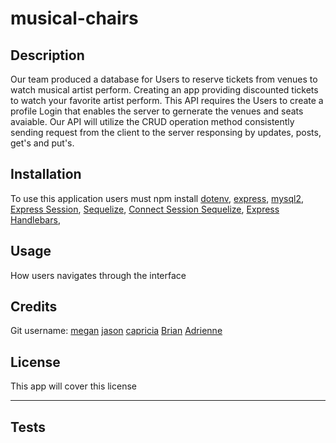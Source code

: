 # musical-chairs

## Description

Our team produced a database for Users to reserve tickets from venues to watch musical artist perform. Creating an app providing discounted tickets to watch your favorite artist perform. This API requires the Users to create a profile Login that enables the server to gernerate the venues and seats avaiable. Our API will utilize the CRUD operation method consistently sending request from the client to the server responsing by updates, posts, get's and put's.


## Installation

To use this application users must npm install <a href="https://www.npmjs.com/package/dotenv">dotenv</a>, <a href="https://www.npmjs.com/package/express">express</a>, 
<a href="https://www.npmjs.com/package/mysql2">mysql2</a>,
<a href="https://www.npmjs.com/package/express-session">Express Session</a>, 
<a href="https://sequelize.org/docs/v6/getting-started/">Sequelize</a>,
<a href="https://www.npmjs.com/package/connect-session-sequelize">Connect Session Sequelize</a>,
<a href="https://www.npmjs.com/package/express-handlebars">Express Handlebars</a>,

 




## Usage
How users navigates through the interface


## Credits
Git username: 
<a href="https://github.com/megsra17">megan</a>
<a href="https://github.com/jace0fbass">jason</a>
<a href="https://github.com/Cobayomi">capricia</a>
<a href="https://github.com/bjbci">Brian</a>
<a href="https://github.com/adriennecordell">Adrienne</a>



## License
This app will cover this license <a href="https://opensource.org/licenses/MIT"></a>

---

## Tests

